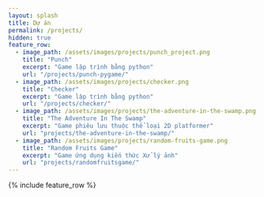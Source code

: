 ```yaml
---
layout: splash
title: Dự án
permalink: /projects/
hidden: true
feature_row:
  - image_path: /assets/images/projects/punch_project.png
    title: "Punch"
    excerpt: "Game lập trình bằng python"
    url: "/projects/punch-pygame/"
  - image_path: /assets/images/projects/checker.png
    title: "Checker"
    excerpt: "Game lập trình bằng python"
    url: "/projects/checker/"
  - image_path: /assets/images/projects/the-adventure-in-the-swamp.png
    title: "The Adventure In The Swamp"
    excerpt: "Game phiêu lưu thuộc thể loại 2D platformer"
    url: "projects/the-adventure-in-the-swamp/"
  - image_path: /assets/images/projects/random-fruits-game.png
    title: "Random Fruits Game"
    excerpt: "Game ứng dụng kiến thức Xử lý ảnh"
    url: "projects/randomfruitsgame/"
---
```


{% include feature_row %}
